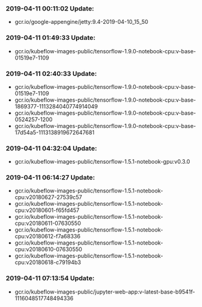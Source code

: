 ### 2019-04-11 00:11:02 Update:

- gcr.io/google-appengine/jetty:9.4-2019-04-10_15_50
### 2019-04-11 01:49:33 Update:

- gcr.io/kubeflow-images-public/tensorflow-1.9.0-notebook-cpu:v-base-01519e7-1109
### 2019-04-11 02:40:33 Update:

- gcr.io/kubeflow-images-public/tensorflow-1.9.0-notebook-cpu:v-base-01519e7-1109
- gcr.io/kubeflow-images-public/tensorflow-1.9.0-notebook-cpu:v-base-1869377-1113284040774914049
- gcr.io/kubeflow-images-public/tensorflow-1.9.0-notebook-cpu:v-base-0524257-1200
- gcr.io/kubeflow-images-public/tensorflow-1.9.0-notebook-cpu:v-base-17d54a5-1113138919672647681
### 2019-04-11 04:32:04 Update:

- gcr.io/kubeflow-images-public/tensorflow-1.5.1-notebook-gpu:v0.3.0
### 2019-04-11 06:14:27 Update:

- gcr.io/kubeflow-images-public/tensorflow-1.5.1-notebook-cpu:v20180627-27539c57
- gcr.io/kubeflow-images-public/tensorflow-1.5.1-notebook-cpu:v20180601-f65fd457
- gcr.io/kubeflow-images-public/tensorflow-1.5.1-notebook-cpu:v20180611-07630550
- gcr.io/kubeflow-images-public/tensorflow-1.5.1-notebook-cpu:v20180612-f7a68336
- gcr.io/kubeflow-images-public/tensorflow-1.5.1-notebook-cpu:v20180610-07630550
- gcr.io/kubeflow-images-public/tensorflow-1.5.1-notebook-cpu:v20180618-c79194b3
### 2019-04-11 07:13:54 Update:

- gcr.io/kubeflow-images-public/jupyter-web-app:v-latest-base-b9541f-1116048517748494336
